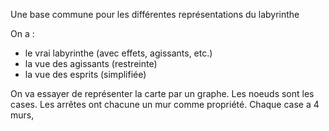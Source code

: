 Une base commune pour les différentes représentations du labyrinthe

On a :
- le vrai labyrinthe (avec effets, agissants, etc.)
- la vue des agissants (restreinte)
- la vue des esprits (simplifiée)

On va essayer de représenter la carte par un graphe. Les noeuds sont les cases. Les arrêtes ont chacune un mur comme propriété. Chaque case a 4 murs, 